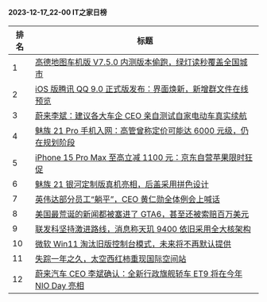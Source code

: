 #### 2023-12-17_22-00  IT之家日榜

| 排名 | 标题|
| --- | ---|
| 1 | [高德地图车机版 V7.5.0 内测版本偷跑，绿灯读秒覆盖全国城市](https://www.ithome.com/0/739/735.htm) |
| 2 | [iOS 版腾讯 QQ 9.0 正式版发布：界面焕新，新增群文件在线预览](https://www.ithome.com/0/739/763.htm) |
| 3 | [蔚来李斌：建议各大车企 CEO 亲自测试自家电动车真实续航](https://www.ithome.com/0/739/756.htm) |
| 4 | [魅族 21 Pro 手机入网：高管曾称定价可能达 6000 元级，仍在规划阶段](https://www.ithome.com/0/739/747.htm) |
| 5 | [iPhone 15 Pro Max 至高立减 1100 元：京东自营苹果限时狂促](https://www.ithome.com/0/739/765.htm) |
| 6 | [魅族 21 银河定制版真机亮相，后盖采用拼色设计](https://www.ithome.com/0/739/737.htm) |
| 7 | [英伟达部分员工“躺平”，CEO 黄仁勋全体例会上喊话](https://www.ithome.com/0/739/757.htm) |
| 8 | [美国最荒诞的新闻都被塞进了 GTA6，甚至还被索赔百万美元](https://www.ithome.com/0/739/772.htm) |
| 9 | [联发科坚持激进路线，消息称天玑 9400 依旧采用全大核架构](https://www.ithome.com/0/739/748.htm) |
| 10 | [微软 Win11 淘汰旧版控制台模式，未来将不再默认提供](https://www.ithome.com/0/739/751.htm) |
| 11 | [失踪一年之久，太空西红柿重现国际空间站](https://www.ithome.com/0/739/778.htm) |
| 12 | [蔚来汽车 CEO 李斌确认：全新行政旗舰轿车 ET9 将在今年 NIO Day 亮相](https://www.ithome.com/0/739/786.htm) |
